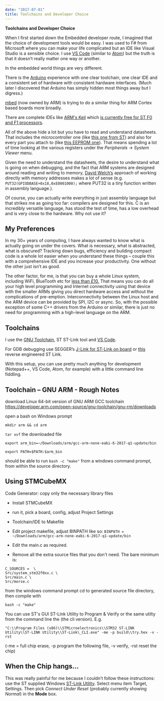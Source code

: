 ```yaml
---
date: "2017-07-01"
title: Toolchains and Developer Choice
---
```


**Toolchains and Developer Choice**

When I first started down the Embedded developer route, I imagined that the
choice of development tools would be easy. I was used to F\# from Microsoft
where you can make your life complicated but an IDE like Visual Studio is a
sensible choice. I use [VS Code](https://code.visualstudio.com/) (similar to
[Atom](https://atom.io/)) but the truth is that it doesn’t really matter one way
or another.

In the embedded world things are very different.

There is the [Arduino](https://www.arduino.cc/) experience with one clear
toolchain, one clear IDE and a consistent set of hardware with consistent
hardware interfaces. (Much later I discovered that Arduino has simply hidden
most things away but I digress.)

[mbed](https://www.mbed.com/en/) (now owned by ARM) is trying to do a similar
thing for ARM Cortex based boards more broadly.

There are complete IDEs like [ARM's Keil](http://www.keil.com/) which [is
currently free for ST F0 and F1
processors](http://www2.keil.com/stmicroelectronics-stm32).

All of the above hide a lot but you have to read and understand datasheets. That
includes the microcontroller one (like [this one from
ST](http://www.st.com/resource/en/reference_manual/dm00031936.pdf)) and also for
every part you attach to (like [this EEPROM
one](http://ww1.microchip.com/downloads/en/DeviceDoc/21231E.pdf)). That means
spending a lot of time looking at the various registers under the *Peripherals*
-\> *System Viewer* menu.

Given the need to understand the datasheets, the desire to understand what is
going on when debugging, and the fact that ARM systems are designed around
reading and writing to memory, [David Welch’s](https://github.com/dwelch67)
approach of working directly with memory addresses makes a lot of sense (e.g.
`PUT32(GPIODBASE+0x18,0xE0001000);` where PUT32 is a tiny function written in
assembly language.).

Of course, you can actually write everything in just assembly language but that
strikes me as going too far: compilers are designed for this. C is an incredibly
versatile language, has stood the test of time, has a low overhead and is very
close to the hardware. Why not use it?

My Preferences
--------------

In my 30+ years of computing, I have always wanted to know what is actually
going on under the covers. What is necessary, what is abstracted, what is
obscured? Tracking down bugs, efficiency and building compact code is a whole
lot easier when you understand these things – couple this with a comprehensive
IDE and you increase your productivity. One without the other just isn’t as
good.

The other factor, for me, is that you can buy a whole Linux system, including
WiFi, BlueTooth etc for [less than
£10.](https://www.raspberrypi.org/products/raspberry-pi-zero-w/) That means you
can do all your high level programming and Internet connectivity using that
device with the smaller ARMs giving you direct hardware access and without the
complications of pre-emption. Interconnectivity between the Linux host and the
ARM device can be provided by SPI, I2C or async. So, with the possible exception
of some C++ drivers from the Arduino or similar, there is just no need for
programming with a high-level language on the ARM.

Toolchains
----------

I use the [GNU
Toolchain](https://developer.arm.com/open-source/gnu-toolchain/gnu-rm), ST
ST-Link tool and [VS Code](https://code.visualstudio.com/).

For GDB debugging use SEGGER’s [J-Link for ST-Link on
board](https://www.segger.com/products/debug-probes/j-link/models/other-j-links/st-link-on-board/?L=0)
or [this](https://github.com/texane/stlink) reverse engineered ST Link.

With this setup, you can use pretty much anything for development (Notepad++, VS
Code, Atom, for example) with a little command line fiddling.

Toolchain – GNU ARM - Rough Notes
---------------------------------

download Linux 64-bit version of GNU ARM GCC toolchain
https://developer.arm.com/open-source/gnu-toolchain/gnu-rm/downloads

open a bash on Windows prompt

`mkdir arm && cd arm`

`tar xvf` the downloaded file

`export arm_bin=~/Downloads/arm/gcc-arm-none-eabi-6-2017-q1-update/bin`

`export PATH=$PATH:$arm_bin`

should be able to run `bash -c "make"` from a windows command prompt, from
within the source directory.

Using STMCubeMX
---------------

Code Generator: copy only the necessary library files

-   Install STMCubeMX

-   run it, pick a board, config, adjust Project Settings

-   Toolchain/IDE to Makefile

-   Edit project makefile, adjust BINPATH like so: `BINPATH =
    ~/Downloads/arm/gcc-arm-none-eabi-6-2017-q1-update/bin`

-   Edit the main.c as required.

-   Remove all the extra source files that you don't need. The bare minimum is:

~~~~~~~~~~~~~~~~~~~~~~~~~~~~~~~~~~~~~~~~~~~~~~~~~~~~~~~~~~~~~~~~~~~~~~~~~~~~~~~~
C_SOURCES =  \
Src/system_stm32f0xx.c \
Src/main.c \
Src/morse.c
~~~~~~~~~~~~~~~~~~~~~~~~~~~~~~~~~~~~~~~~~~~~~~~~~~~~~~~~~~~~~~~~~~~~~~~~~~~~~~~~

from the windows command prompt cd to generated source file directory, then
compile with

`bash -c "make"`

You can use ST's GUI ST-Link Utility to Program & Verify or the same utilty from
the command line the (the cli version). E.g.

`"C:\\Program Files (x86)\\STMicroelectronics\\STM32 ST-LINK Utility\\ST-LINK
Utility\\ST-Link\_CLI.exe" -me -p build\\try.hex -v -rst`

(-me = full chip erase, -p program the following file, -v verify, -rst reset the
chip)

When the Chip hangs…
--------------------

This was really painful for me because I couldn’t follow these instructions: use
the ST supplied Windows [ST-Link
Utility](http://www.st.com/content/st_com/en/products/embedded-software/development-tool-software/stsw-link004.html).
Select menu item Target, Settings. Then pick *Connect Under Reset* (probably
currently showing *Normal*) in the **Mode** box.
